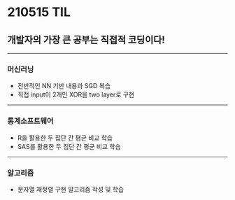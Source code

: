 # 210515 TIL
## 개발자의 가장 큰 공부는 직접적 코딩이다!
------------------------
### 머신러닝
  * 전반적인 NN 기반 내용과 SGD 복습
  * 직접 input이 2개인 XOR을 two layer로 구현
---------------------------
### 통계소프트웨어
  * R을 활용한 두 집단 간 평균 비교 학습
  * SAS를 활용한 두 집단 간 평균 비교 학습
----------------------------
### 알고리즘
  * 문자열 재정렬 구현 알고리즘 작성 및 학습
